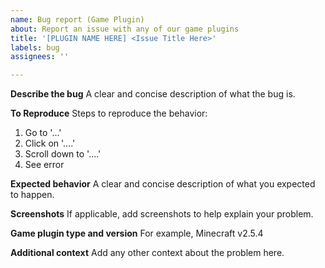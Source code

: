```yaml
---
name: Bug report (Game Plugin)
about: Report an issue with any of our game plugins
title: '[PLUGIN NAME HERE] <Issue Title Here>'
labels: bug
assignees: ''

---
```


**Describe the bug**
A clear and concise description of what the bug is.

**To Reproduce**
Steps to reproduce the behavior:
1. Go to '...'
2. Click on '....'
3. Scroll down to '....'
4. See error

**Expected behavior**
A clear and concise description of what you expected to happen.

**Screenshots**
If applicable, add screenshots to help explain your problem.

**Game plugin type and version**
For example, Minecraft v2.5.4

**Additional context**
Add any other context about the problem here.

